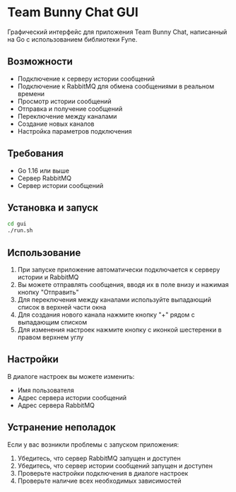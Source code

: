 # Team Bunny Chat GUI

Графический интерфейс для приложения Team Bunny Chat, написанный на Go с использованием библиотеки Fyne.

## Возможности

- Подключение к серверу истории сообщений
- Подключение к RabbitMQ для обмена сообщениями в реальном времени
- Просмотр истории сообщений
- Отправка и получение сообщений
- Переключение между каналами
- Создание новых каналов
- Настройка параметров подключения

## Требования

- Go 1.16 или выше
- Сервер RabbitMQ
- Сервер истории сообщений

## Установка и запуск

```bash
cd gui
./run.sh
```

## Использование

1. При запуске приложение автоматически подключается к серверу истории и RabbitMQ
2. Вы можете отправлять сообщения, вводя их в поле внизу и нажимая кнопку "Отправить"
3. Для переключения между каналами используйте выпадающий список в верхней части окна
4. Для создания нового канала нажмите кнопку "+" рядом с выпадающим списком
5. Для изменения настроек нажмите кнопку с иконкой шестеренки в правом верхнем углу

## Настройки

В диалоге настроек вы можете изменить:

- Имя пользователя
- Адрес сервера истории сообщений
- Адрес сервера RabbitMQ

## Устранение неполадок

Если у вас возникли проблемы с запуском приложения:

1. Убедитесь, что сервер RabbitMQ запущен и доступен
2. Убедитесь, что сервер истории сообщений запущен и доступен
3. Проверьте настройки подключения в диалоге настроек
4. Проверьте наличие всех необходимых зависимостей
